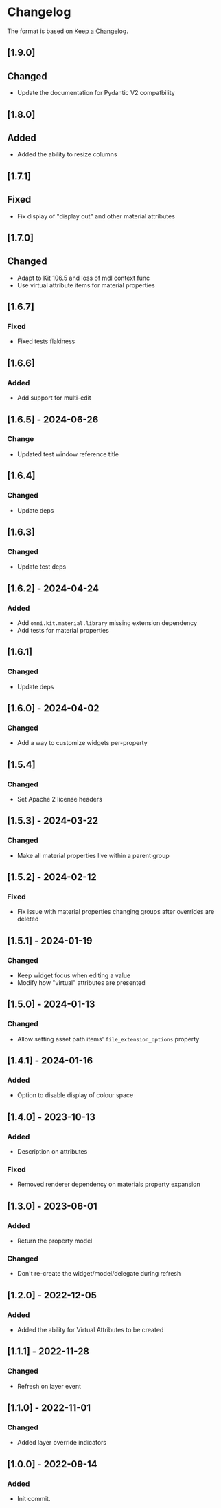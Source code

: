 # Changelog

The format is based on [Keep a Changelog](https://keepachangelog.com/en/1.0.0/).

## [1.9.0]
## Changed
- Update the documentation for Pydantic V2 compatbility

## [1.8.0]
## Added
- Added the ability to resize columns

## [1.7.1]
## Fixed
- Fix display of "display out" and other material attributes

## [1.7.0]
## Changed
- Adapt to Kit 106.5 and loss of mdl context func
- Use virtual attribute items for material properties

## [1.6.7]
### Fixed
- Fixed tests flakiness

## [1.6.6]
### Added
- Add support for multi-edit

## [1.6.5] - 2024-06-26
### Change
- Updated test window reference title

## [1.6.4]
### Changed
- Update deps

## [1.6.3]
### Changed
- Update test deps

## [1.6.2] - 2024-04-24
### Added
- Add `omni.kit.material.library` missing extension dependency
- Add tests for material properties

## [1.6.1]
### Changed
- Update deps

## [1.6.0] - 2024-04-02
### Changed
- Add a way to customize widgets per-property

## [1.5.4]
### Changed
- Set Apache 2 license headers

## [1.5.3] - 2024-03-22
### Changed
- Make all material properties live within a parent group

## [1.5.2] - 2024-02-12
### Fixed
- Fix issue with material properties changing groups after overrides are deleted

## [1.5.1] - 2024-01-19
### Changed
- Keep widget focus when editing a value
- Modify how "virtual" attributes are presented

## [1.5.0] - 2024-01-13
### Changed
- Allow setting asset path items' `file_extension_options` property

## [1.4.1] - 2024-01-16
### Added
- Option to disable display of colour space

## [1.4.0] - 2023-10-13
### Added
- Description on attributes

### Fixed
- Removed renderer dependency on materials property expansion

## [1.3.0] - 2023-06-01
### Added
- Return the property model

### Changed
- Don't re-create the widget/model/delegate during refresh

## [1.2.0] - 2022-12-05
### Added
- Added the ability for Virtual Attributes to be created

## [1.1.1] - 2022-11-28
### Changed
- Refresh on layer event

## [1.1.0] - 2022-11-01
### Changed
- Added layer override indicators

## [1.0.0] - 2022-09-14
### Added
- Init commit.
